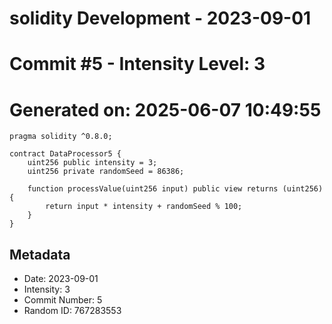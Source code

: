 ﻿# solidity Development - 2023-09-01
# Commit #5 - Intensity Level: 3
# Generated on: 2025-06-07 10:49:55
```solidity
pragma solidity ^0.8.0;

contract DataProcessor5 {
    uint256 public intensity = 3;
    uint256 private randomSeed = 86386;

    function processValue(uint256 input) public view returns (uint256) {
        return input * intensity + randomSeed % 100;
    }
}
```
## Metadata
- Date: 2023-09-01
- Intensity: 3
- Commit Number: 5
- Random ID: 767283553
